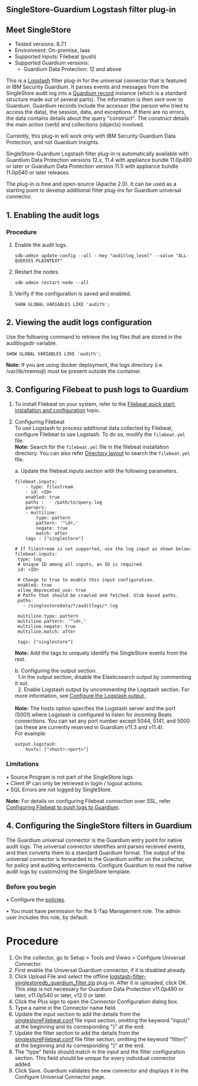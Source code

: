 ## SingleStore-Guardium Logstash filter plug-in
## Meet SingleStore
* Tested versions: 8.7.1
* Environment: On-premise, Iaas
* Supported inputs: Filebeat (push)
* Supported Guardium versions:
	* Guardium Data Protection: 12 and above

This is a [Logstash](https://github.com/elastic/logstash) filter plug-in for the universal connector that is featured in IBM Security Guardium. It parses events and messages from the SingleStore audit log into a [Guardium record](https://github.com/IBM/universal-connectors/blob/main/common/src/main/java/com/ibm/guardium/universalconnector/commons/structures/Record.java) instance (which is a standard structure made out of several parts). The information is then sent over to Guardium. Guardium records include the accessor (the person who tried to access the data), the session, data, and exceptions. If there are no errors, the data contains details about the query "construct". The construct details the main action (verb) and collections (objects) involved.

Currently, this plug-in will work only with IBM Security Guardium Data Protection, and not Guardium Insights.

SingleStore-Guardium Logstash filter plug-in is automatically available with Guardium Data Protection versions 12.x, 11.4 with appliance bundle 11.0p490 or later or Guardium Data Protection version 11.5 with appliance bundle 11.0p540 or later releases.

The plug-in is free and open-source (Apache 2.0). It can be used as a starting point to develop additional filter plug-ins for Guardium universal connector.

## 1. Enabling the audit logs

### Procedure
1. Enable the audit logs.  
	```text
	sdb-admin update-config --all --key "auditlog_level" --value "ALL-QUERIES-PLAINTEXT"
	```
	
2. Restart the nodes.  
	```text
	sdb-admin restart-node --all
	```

3. Verify if the configuration is saved and enabled.  
	```text
	SHOW GLOBAL VARIABLES LIKE 'audit%';
	```

## 2. Viewing the audit logs configuration 
Use the following command to retrieve the log files that are stored in the auditlogsdir variable.  
   ```text
   SHOW GLOBAL VARIABLES LIKE 'audit%';
   ```

**Note:** If you are using docker deployment, the logs directory (i.e. /var/lib/memsql) must be present outside the container.

## 3. Configuring Filebeat to push logs to Guardium  
1.	To install Filebeat on your system, refer to the [Filebeat quick start: installation and configuration](https://www.elastic.co/guide/en/beats/filebeat/current/filebeat-installation-configuration.html#installation) topic.


2. Configuring Filebeat  
	To use Logstash to process additional data collected by Filebeat, configure Filebeat to use Logstash. To do so, modify the `filebeat.yml` file.  
		**Note:** Search for the `filebeat.yml` file in the filebeat installation directory. You can also refer [Directory layout](https://www.elastic.co/guide/en/beats/filebeat/current/directory-layout.html) to search the `filebeat.yml` file.  
		
	a. Update the filebeat.inputs section with the following parameters.
	```text
	filebeat.inputs:
		- type: filestream   
        - id: <ID>
		enabled: true
		paths :  - /path/to/query.log
		parsers:
		- multiline:
			type: pattern
			pattern: '^\d+,'
			negate: true
			match: after
		tags : ["singlestore"] 
	```
     ```text
    # If filestream is not supported, use the log input as shown below:
    filebeat.inputs:
      type: log
      # Unique ID among all inputs, an ID is required.
      id: <ID>
 
      # Change to true to enable this input configuration.
      enabled: true
      allow_deprecated_use: true
      # Paths that should be crawled and fetched. Glob based paths.
      paths:
        - /singlestoredata/*/auditlogs/*.log
 
      multiline.type: pattern
      multiline.pattern: '^\d+,'
      multiline.negate: true
      multiline.match: after
 
      tags: ["singlestore"]
     ```
	**Note:** Add the tags to uniquely identify the SingleStore events from the rest.  

	b. Configuring the output section.  
		&nbsp;&nbsp;1.In the output section, disable the Elasticsearch output by commenting it out.  
		&nbsp;&nbsp;2. Enable Logstash output by uncommenting the Logstash section.  For more information, see [Configure the Logstash output
](https://www.elastic.co/guide/en/beats/filebeat/current/logstash-output.html#logstash-output).  <br><br>
		**Note:** The hosts option specifies the Logstash server and the port (5001) where Logstash is configured to listen for incoming Beats connections. You can set any port number except 5044, 5141, and 5000 (as these are currently reserved in Guardium v11.3 and v11.4).  
		For example:  
	```text
	output.logstash:  
		hosts: ["<host>:<port>"]  
	```
		
### Limitations  
• Source Program is not part of the SingleStore logs.  
• Client IP can only be retrieved in login / logout actions.  
• SQL Errors are not logged by SingleStore.

**Note:** For details on configuring Filebeat connection over SSL, refer [Configuring Filebeat to push logs to Guardium](https://github.com/IBM/universal-connectors/blob/main/input-plugin/logstash-input-beats/README.md#configuring-filebeat-to-push-logs-to-guardium).


## 4. Configuring the SingleStore filters in Guardium

The Guardium universal connector is the Guardium entry point for native audit logs. The universal connector identifies and parses received events, and then converts them to a standard Guardium format. The output of the universal connector is forwarded to the Guardium sniffer on the collector, for policy and auditing enforcements. Configure Guardium to read the native audit logs by customizing the SingleStore template.

### Before you begin

• Configure the [policies](/docs/#policies).

• You must have permission for the S-Tap Management role. The admin user includes this role, by default.

# Procedure

1. On the collector, go to Setup > Tools and Views > Configure Universal Connector.
2. First enable the Universal Guardium connector, if it is disabled already.
3. Click Upload File and select the offline [logstash-filter-singlestoredb_guardium_filter.zip](logstash-filter-singlestoredb_guardium_filter.zip) plug-in. After it is uploaded, click OK. This step is not necessary for Guardium Data Protection v11.0p490 or later, v11.0p540 or later, v12.0 or later.
4. Click the Plus sign to open the Connector Configuration dialog box.
5. Type a name in the Connector name field.
6. Update the input section to add the details from the [singlestoreFilebeat.conf](./singleStoreFilebeat.conf) file input section, omitting the keyword "input{" at the beginning and its corresponding "}" at the end.
7. Update the filter section to add the details from the [singlestoreFilebeat.conf](./singleStoreFilebeat.conf)  file filter section, omitting the keyword "filter{" at the beginning and its corresponding "}" at the end.
8. The "type" fields should match in the input and the filter configuration section. This field should be unique for  every individual connector added
9. Click Save. Guardium validates the new connector and displays it in the Configure Universal Connector page.
